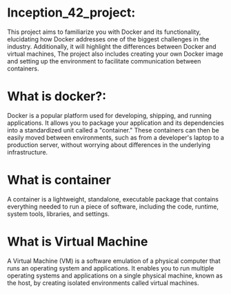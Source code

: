 <h1>Inception_42_project:</h1>
This project aims to familiarize you with Docker and its functionality, elucidating how Docker addresses one of the biggest challenges in the industry. Additionally, it will highlight the differences between Docker and virtual machines,
The project also includes creating your own Docker image and setting up the environment to facilitate communication between containers.
<h1>What is docker?:</h1>
Docker is a popular platform used for developing, shipping, and running applications. It allows you to package your application and its dependencies into a standardized unit called a "container." These containers can then be easily moved between environments, such as from a developer's laptop to a production server, without worrying about differences in the underlying infrastructure.
<h1>What is container</h1>
A container is a lightweight, standalone, executable package that contains everything needed to run a piece of software, including the code, runtime, system tools, libraries, and settings.
<h1>What is Virtual Machine</h1>
A Virtual Machine (VM) is a software emulation of a physical computer that runs an operating system and applications. It enables you to run multiple operating systems and applications on a single physical machine, known as the host, by creating isolated environments called virtual machines.
